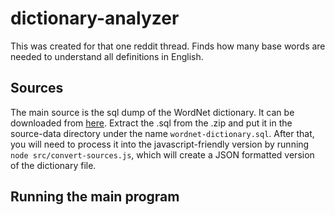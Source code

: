 # dictionary-analyzer

This was created for that one reddit thread. Finds how many base words are needed to understand all definitions in English.

## Sources

The main source is the sql dump of the WordNet dictionary. It can be downloaded from [here](http://www.androidtech.com/downloads/wordnet20-from-prolog-all-3.zip).
Extract the .sql from the .zip and put it in the source-data directory under the name `wordnet-dictionary.sql`. After that, you will need to process it into the javascript-friendly version by running `node src/convert-sources.js`, which will create a JSON formatted version of the dictionary file.

## Running the main program
